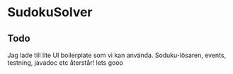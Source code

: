 # SudokuSolver

## Todo
Jag lade till lite UI boilerplate som vi kan använda. Soduku-lösaren, events, testning, javadoc etc återstår!
lets gooo 